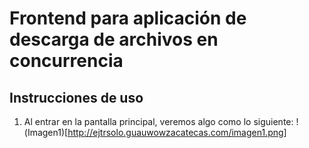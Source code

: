 # Frontend para aplicación de descarga de archivos en concurrencia

## Instrucciones de uso

1. Al entrar en la pantalla principal, veremos algo como lo siguiente:
    !(Imagen1)[http://ejtrsolo.guauwowzacatecas.com/imagen1.png]
